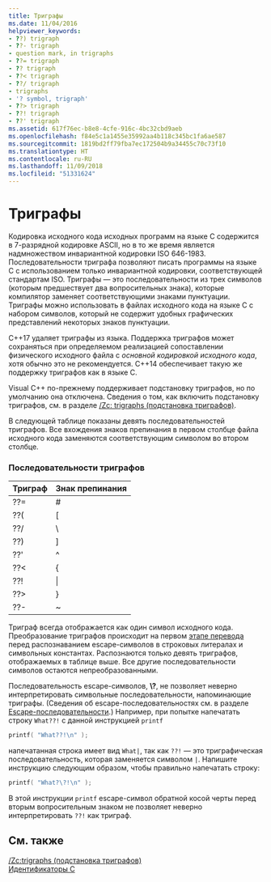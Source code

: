 ```yaml
---
title: Триграфы
ms.date: 11/04/2016
helpviewer_keywords:
- ??) trigraph
- ??- trigraph
- question mark, in trigraphs
- ??= trigraph
- ?? trigraph
- ??< trigraph
- ??/ trigraph
- trigraphs
- '? symbol, trigraph'
- ??> trigraph
- ??! trigraph
- ??' trigraph
ms.assetid: 617f76ec-b8e8-4cfe-916c-4bc32cbd9aeb
ms.openlocfilehash: f84e5c1a1455e35992aa4b118c345bc1fa6ae587
ms.sourcegitcommit: 1819bd2ff79fba7ec172504b9a34455c70c73f10
ms.translationtype: HT
ms.contentlocale: ru-RU
ms.lasthandoff: 11/09/2018
ms.locfileid: "51331624"
---
```

# <a name="trigraphs"></a>Триграфы

Кодировка исходного кода исходных программ на языке C содержится в 7-разрядной кодировке ASCII, но в то же время является надмножеством инвариантной кодировки ISO 646-1983. Последовательности триграфа позволяют писать программы на языке C с использованием только инвариантной кодировки, соответствующей стандартам ISO. Триграфы — это последовательности из трех символов (которым предшествует два вопросительных знака), которые компилятор заменяет соответствующими знаками пунктуации. Триграфы можно использовать в файлах исходного кода на языке C с набором символов, который не содержит удобных графических представлений некоторых знаков пунктуации.

C++17 удаляет триграфы из языка. Поддержка триграфов может сохраняться при определяемом реализацией сопоставлении физического исходного файла с *основной кодировкой исходного кода*, хотя обычно это не рекомендуется. C++14 обеспечивает такую же поддержку триграфов как в языке C.

Visual C++ по-прежнему поддерживает подстановку триграфов, но по умолчанию она отключена. Сведения о том, как включить подстановку триграфов, см. в разделе [/Zc: trigraphs (подстановка триграфов)](../build/reference/zc-trigraphs-trigraphs-substitution.md).

В следующей таблице показаны девять последовательностей триграфов. Все вхождения знаков препинания в первом столбце файла исходного кода заменяются соответствующим символом во втором столбце.

### <a name="trigraph-sequences"></a>Последовательности триграфов

| Триграф | Знак препинания |
|----------|-----------------------|
| ??= | # |
| ??( | \[ |
| ??/ | \\ |
| ??) | ] |
| ??' | ^ |
| ??\< | { |
| ??! | &#124; |
| ??> | } |
| ??- | ~ |

Триграф всегда отображается как один символ исходного кода. Преобразование триграфов происходит на первом [этапе перевода](../preprocessor/phases-of-translation.md) перед распознаванием escape-символов в строковых литералах и символьных константах. Распознаются только девять триграфов, отображаемых в таблице выше. Все другие последовательности символов остаются непреобразованными.

Последовательность escape-символов, **\\\?**, не позволяет неверно интерпретировать символьные последовательности, напоминающие триграфы. (Сведения об escape-последовательностях см. в разделе [Escape-последовательности](../c-language/escape-sequences.md).) Например, при попытке напечатать строку `What??!` с данной инструкцией `printf`

```C
printf( "What??!\n" );
```

напечатанная строка имеет вид `What|`, так как `??!` — это триграфическая последовательность, которая заменяется символом `|`. Напишите инструкцию следующим образом, чтобы правильно напечатать строку:

```C
printf( "What?\?!\n" );
```

В этой инструкции `printf` escape-символ обратной косой черты перед вторым вопросительным знаком не позволяет неверно интерпретировать `??!` как триграф.

## <a name="see-also"></a>См. также

[/Zc:trigraphs (подстановка триграфов)](../build/reference/zc-trigraphs-trigraphs-substitution.md)<br/>
[Идентификаторы C](../c-language/c-identifiers.md)